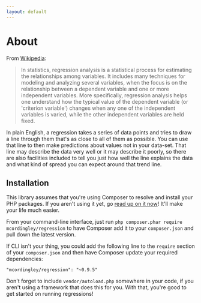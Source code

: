 ```yaml
---
layout: default
---
```


# About

From [Wikipedia](http://en.wikipedia.org/wiki/Regression_analysis):

> In statistics, regression analysis is a statistical process for estimating the
> relationships among variables. It includes many techniques for modeling and
> analyzing several variables, when the focus is on the relationship between a
> dependent variable and one or more independent variables. More specifically,
> regression analysis helps one understand how the typical value of the dependent
> variable (or 'criterion variable') changes when any one of the independent
> variables is varied, while the other independent variables are held fixed.

In plain English, a regression takes a series of data points and tries to
draw a line through them that's as close to all of them as possible. You can use
that line to then make predictions about values not in your data-set. That line
may describe the data very well or it may describe it poorly, so there are also
facilities included to tell you just how well the line explains the data and
what kind of spread you can expect around that trend line.

## Installation

This library assumes that you're using Composer to resolve and install your PHP
packages. If you aren't using it yet, go
[read up on it now](https://getcomposer.org/)! It'll make your life much easier.

From your command-line interface, just run `php composer.phar require mcordingley/regression`
to have Composer add it to your `composer.json` and pull down the latest version.

If CLI isn't your thing, you could add the following line to the `require`
section of your `composer.json` and then have Composer update your required
dependencies:

    "mcordingley/regression": "~0.9.5"

Don't forget to include `vendor/autoload.php` somewhere in your code, if you
aren't using a framework that does this for you. With that, you're good to
get started on running regressions!